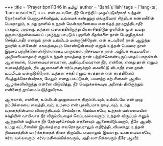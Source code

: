 +++
title = 'Prayer bpn11346 in தமிழ்'
author = 'Bahá'u'lláh'
tags = ['lang-ta', 'bpn-unsorted']
+++
என் கடவுளே, நீர் போற்றிப் புகழப்படுவீராக! உந்தன் நேசர்களின் பெருமூச்சினிலும், உம்மைக் கண்ணுற ஏங்குவோர் சிந்தியக் கண்ணீரின் பெயராலும், உமது நாளில் உந்தன்   மென்கருணையை எனக்குத் தரமறுத்திடாதீர் என்றும், அல்லது உந்தன் வதனத்திலிருந்து பிரகாசித்திடும் ஒளியின் முன் உமது  ஒருமைத்தன்மையைப் புகழ்ந்து பாடிடும் புறாவின் கீதங்களை நான் பெறாதிருக்கச் செய்திடாதீர் என்றும் நான் உம்மிடம் மன்றாடுகிறேன்.  என் கடவுளே! நான் ஆழ்ந்த துயரில் உள்ளேன்! சகலத்தையும் கொண்டுள்ளவர் எனும் உந்தன்   பெயரை நான் இறுகப் பற்றிக்கொண்டுள்ளதைப் பாருங்கள். நிச்சயமாக நான் அழியக் கூடியவனே. அழியவியலாதவர் எனும் உந்தன்  நாமத்தை நான் பற்றிக்கொண்டிருப்பதைப் பாருங்கள். ஆகையால், மென்மையானவரான, அதிவுயரியவரான நீர், என்னை, எனது தான் எனும் சுபாவத்திற்கும், தீய ஆசைகளின் ஈர்ப்புகளுக்கும் கைவிட்டு விடாதீர் என நான் உம்மிடம்  மன்றாடுகிறேன்.  உந்தன் சக்தி எனும் கரத்தால் என் கரத்தினைப் பிடித்துக்கொள்வீராக, மேலும் எனது பகட்டுகள், பயனற்ற கற்பனைகள் ஆகிய ஆழங்களிலிருந்து என்னை விடுவித்து, நீர்  வெறுக்கக்கூடிய அனைத்-திலிருந்தும் என்னைத் தூய்மைப்படுத்துவீராக.

ஆதலால், என்னை, உம்மிடம் முழுமையாக திரும்பிடவும், உம்மிடமே  என் முழு நம்பிக்கையை வைத்திடவும், உம்மை என் புகலிடமாக நாடிடவும், உமது  வதனத்தின்பால் விரைந்திடவும் செய்வீராக. மெய்யாகவே, உந்தன் வல்லமையின் சக்தியின் வாயிலாக  நீர்  விரும்பியதைச் செய்யவல்லவரும், உந்தன் விருப்பம் எனும் ஆற்றலின் வழியாக  நீர்  தேர்வுச்செய்யும் எதனையும் ஆணையிடுபவரும், நீரே ஆவீர்.  உமது கட்டளையின் இயக்கத்தை எவரொருவராலும் எதிர்த்திடவியலாது; உந்தன்   நியமனத்தின் மார்க்கத்தைத் திசை திருப்பிட எவராலும் இயலாது. உண்மையாகவே, சர்வ வல்லவரும், சர்வ மகிமைமிக்கவரும், அதி வளமிக்கவரும் நீரே ஆவீர்.
